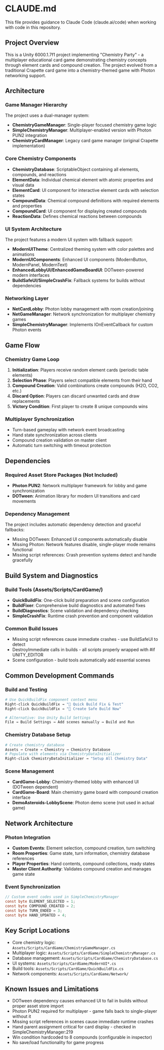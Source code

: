 # CLAUDE.md

This file provides guidance to Claude Code (claude.ai/code) when working with code in this repository.

## Project Overview

This is a Unity 6000.1.7f1 project implementing "Chemistry Party" - a multiplayer educational card game demonstrating chemistry concepts through element cards and compound creation. The project evolved from a traditional Crapette card game into a chemistry-themed game with Photon networking support.

## Architecture

### Game Manager Hierarchy
The project uses a dual-manager system:
- **ChemistryGameManager**: Single-player focused chemistry game logic
- **SimpleChemistryManager**: Multiplayer-enabled version with Photon PUN2 integration
- **ChemistryCardManager**: Legacy card game manager (original Crapette implementation)

### Core Chemistry Components
- **ChemistryDatabase**: ScriptableObject containing all elements, compounds, and reactions
- **ElementData**: Individual chemical element with atomic properties and visual data
- **ElementCard**: UI component for interactive element cards with selection states
- **CompoundData**: Chemical compound definitions with required elements and properties
- **CompoundCard**: UI component for displaying created compounds
- **ReactionData**: Defines chemical reactions between compounds

### UI System Architecture
The project features a modern UI system with fallback support:
- **ModernUITheme**: Centralized theming system with color palettes and animations
- **ModernUIComponents**: Enhanced UI components (ModernButton, ModernPanel, ModernText)
- **EnhancedLobbyUI/EnhancedGameBoardUI**: DOTween-powered modern interfaces
- **BuildSafeUI/SimpleCrashFix**: Fallback systems for builds without dependencies

### Networking Layer
- **NetCardLobby**: Photon lobby management with room creation/joining
- **NetGameManager**: Network synchronization for multiplayer chemistry games
- **SimpleChemistryManager**: Implements IOnEventCallback for custom Photon events

## Game Flow

### Chemistry Game Loop
1. **Initialization**: Players receive random element cards (periodic table elements)
2. **Selection Phase**: Players select compatible elements from their hand
3. **Compound Creation**: Valid combinations create compounds (H2O, CO2, etc.)
4. **Discard Option**: Players can discard unwanted cards and draw replacements
5. **Victory Condition**: First player to create 8 unique compounds wins

### Multiplayer Synchronization
- Turn-based gameplay with network event broadcasting
- Hand state synchronization across clients
- Compound creation validation on master client
- Automatic turn switching with timeout protection

## Dependencies

### Required Asset Store Packages (Not Included)
- **Photon PUN2**: Network multiplayer framework for lobby and game synchronization
- **DOTween**: Animation library for modern UI transitions and card movements

### Dependency Management
The project includes automatic dependency detection and graceful fallbacks:
- Missing DOTween: Enhanced UI components automatically disable
- Missing Photon: Network features disable, single-player mode remains functional
- Missing script references: Crash prevention systems detect and handle gracefully

## Build System and Diagnostics

### Build Tools (Assets/Scripts/CardGame/)
- **QuickBuildFix**: One-click build preparation and scene configuration
- **BuildFixer**: Comprehensive build diagnostics and automated fixes
- **BuildDiagnostics**: Scene validation and dependency checking
- **SimpleCrashFix**: Runtime crash prevention and component validation

### Common Build Issues
- Missing script references cause immediate crashes - use BuildSafeUI to detect
- DestroyImmediate calls in builds - all scripts properly wrapped with #if UNITY_EDITOR
- Scene configuration - build tools automatically add essential scenes

## Common Development Commands

### Build and Testing
```bash
# Use QuickBuildFix component context menu
Right-click QuickBuildFix → "🚀 Quick Build Fix & Test"
Right-click QuickBuildFix → "🎯 Create Safe Build Now"

# Alternative: Use Unity Build Settings
File → Build Settings → Add scenes manually → Build and Run
```

### Chemistry Database Setup
```bash
# Create chemistry database
Assets → Create → Chemistry → Chemistry Database
# Populate with elements via ChemistryDataInitializer
Right-click ChemistryDataInitializer → "Setup All Chemistry Data"
```

### Scene Management
- **CardGame-Lobby**: Chemistry-themed lobby with enhanced UI (DOTween dependent)
- **CardGame-Board**: Main chemistry game board with compound creation interface
- **DemoAsteroids-LobbyScene**: Photon demo scene (not used in actual game)

## Network Architecture

### Photon Integration
- **Custom Events**: Element selection, compound creation, turn switching
- **Room Properties**: Game state, turn information, chemistry database references  
- **Player Properties**: Hand contents, compound collections, ready states
- **Master Client Authority**: Validates compound creation and manages game state

### Event Synchronization
```csharp
// Custom event codes used in SimpleChemistryManager
const byte ELEMENT_SELECTED = 1;
const byte COMPOUND_CREATED = 2;
const byte TURN_ENDED = 3;
const byte HAND_UPDATED = 4;
```

## Key Script Locations
- Core chemistry logic: `Assets/Scripts/CardGame/ChemistryGameManager.cs`
- Multiplayer logic: `Assets/Scripts/CardGame/SimpleChemistryManager.cs`
- Database management: `Assets/Scripts/CardGame/ChemistryDatabase.cs`
- UI systems: `Assets/Scripts/CardGame/ModernUI*.cs`
- Build tools: `Assets/Scripts/CardGame/QuickBuildFix.cs`
- Network components: `Assets/Scripts/CardGame/Network/`

## Known Issues and Limitations
- DOTween dependency causes enhanced UI to fail in builds without proper asset store import
- Photon PUN2 required for multiplayer - game falls back to single-player without it
- Missing script references in scenes cause immediate runtime crashes
- Hand parent assignment critical for card display - checked in SimpleChemistryManager:219
- Win condition hardcoded to 8 compounds (configurable in inspector)
- No save/load functionality for game progress